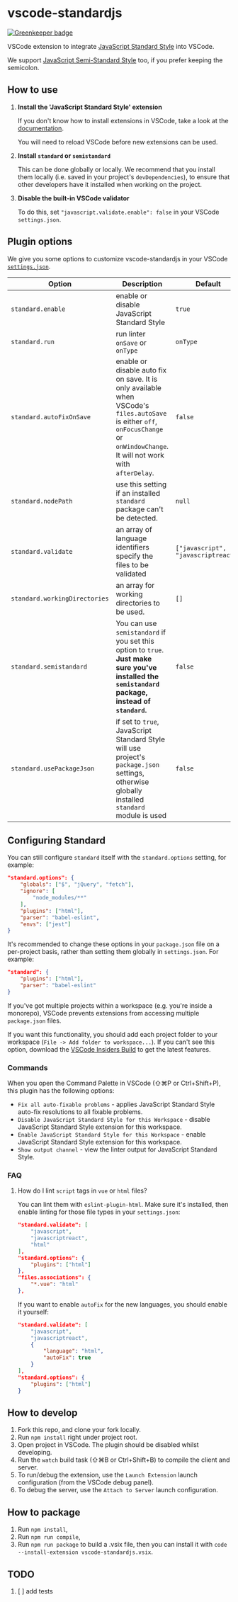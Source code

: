 # vscode-standardjs

[![Greenkeeper badge](https://badges.greenkeeper.io/standard/vscode-standardjs.svg)](https://greenkeeper.io/)


VSCode extension to integrate [JavaScript Standard Style](https://github.com/feross/standard) into VSCode.

We support [JavaScript Semi-Standard Style](https://github.com/Flet/semistandard) too, if you prefer keeping the semicolon.

## How to use

1. **Install the 'JavaScript Standard Style' extension**

	If you don't know how to install extensions in VSCode, take a look at the [documentation](https://code.visualstudio.com/docs/editor/extension-gallery#_browse-and-install-extensions).

	You will need to reload VSCode before new extensions can be used.

2. **Install `standard` or `semistandard`**

	This can be done globally or locally. We recommend that you install them locally (i.e. saved in your project's `devDependencies`), to ensure that other developers have it installed when working on the project.

3. **Disable the built-in VSCode validator**

	To do this, set `"javascript.validate.enable": false` in your VSCode `settings.json`.

## Plugin options

We give you some options to customize vscode-standardjs in your VSCode [`settings.json`](https://code.visualstudio.com/docs/customization/userandworkspace).

Option|Description|Default
---|---|---
`standard.enable`|enable or disable JavaScript Standard Style|`true`
`standard.run`|run linter `onSave` or `onType`|`onType`
`standard.autoFixOnSave`|enable or disable auto fix on save. It is only available when VSCode's `files.autoSave` is either `off`, `onFocusChange` or `onWindowChange`. It will not work with `afterDelay`.|`false`
`standard.nodePath`|use this setting if an installed `standard` package can't be detected.|`null`
`standard.validate`|an array of language identifiers specify the files to be validated|`["javascript", "javascriptreact"]`
`standard.workingDirectories`|an array for working directories to be used.|`[]`
`standard.semistandard`|You can use `semistandard` if you set this option to `true`. **Just make sure you've installed the `semistandard` package, instead of `standard`.**|`false`
`standard.usePackageJson`|if set to `true`, JavaScript Standard Style will use project's `package.json` settings, otherwise globally installed `standard` module is used |`false`


## Configuring Standard

You can still configure `standard` itself with the `standard.options` setting, for example:

```json
"standard.options": {
	"globals": ["$", "jQuery", "fetch"],
	"ignore": [
		"node_modules/**"
	],
	"plugins": ["html"],
	"parser": "babel-eslint",
	"envs": ["jest"]
}
```

It's recommended to change these options in your `package.json` file on a per-project basis, rather than setting them globally in `settings.json`. For example:

```json
"standard": {
	"plugins": ["html"],
	"parser": "babel-eslint"
}
```

If you've got multiple projects within a workspace (e.g. you're inside a monorepo), VSCode prevents extensions from accessing multiple `package.json` files.

If you want this functionality, you should add each project folder to your workspace (`File -> Add folder to workspace...`). If you can't see this option, download the [VSCode Insiders Build](https://code.visualstudio.com/insiders/) to get the latest features.

### Commands

When you open the Command Palette in VSCode (⇧⌘P or Ctrl+Shift+P), this plugin has the following options:

* `Fix all auto-fixable problems` - applies JavaScript Standard Style auto-fix resolutions to all fixable problems.
* `Disable JavaScript Standard Style for this Workspace` - disable JavaScript Standard Style extension for this workspace.
* `Enable JavaScript Standard Style for this Workspace` - enable JavaScript Standard Style extension for this workspace.
* `Show output channel` - view the linter output for JavaScript Standard Style.

### FAQ

1. How do I lint `script` tags in `vue` or `html` files?

    You can lint them with `eslint-plugin-html`. Make sure it's installed, then enable linting for those file types in your `settings.json`:

	```json
	"standard.validate": [
		"javascript",
		"javascriptreact",
		"html"
	],
	"standard.options": {
		"plugins": ["html"]
	},
	"files.associations": {
		"*.vue": "html"
	},
	```

	If you want to enable `autoFix` for the new languages, you should enable it yourself:

	```json
	"standard.validate": [
		"javascript",
		"javascriptreact",
		{
			"language": "html",
			"autoFix": true
		}
	],
	"standard.options": {
		"plugins": ["html"]
	}
	```

## How to develop

1. Fork this repo, and clone your fork locally.
2. Run `npm install` right under project root.
3. Open project in VSCode. The plugin should be disabled whilst developing.
4. Run the `watch` build task (⇧⌘B or Ctrl+Shift+B) to compile the client and server.
5. To run/debug the extension, use the `Launch Extension` launch configuration (from the VSCode debug panel).
6. To debug the server, use the `Attach to Server` launch configuration.

## How to package

1. Run `npm install`,
2. Run `npm run compile`,
2. Run `npm run package` to build a .vsix file, then you can install it with `code --install-extension vscode-standardjs.vsix`.

## TODO

1. [ ] add tests
